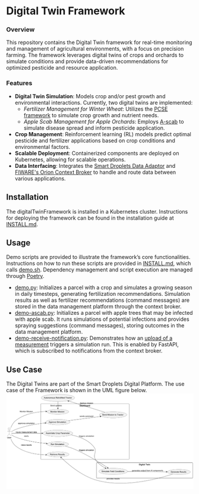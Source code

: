 # Digital Twin Framework

### Overview
This repository contains the Digital Twin framework for real-time monitoring and management of agricultural environments, with a focus on precision farming. The framework leverages digital twins of crops and orchards to simulate conditions and provide data-driven recommendations for optimized pesticide and resource application. 

### Features
- **Digital Twin Simulation**: Models crop and/or pest growth and environmental interactions. Currently, two digital twins are implemented:
  - *Fertilizer Management for Winter Wheat*: Utilizes the [PCSE framework](https://pcse.readthedocs.io/en/stable/) to simulate crop growth and nutrient needs.
  - *Apple Scab Management for Apple Orchards*: Employs [A-scab](https://github.com/BigDataWUR/A-scab) to simulate disease spread and inform pesticide application.
- **Crop Management**: Reinforcement learning (RL) models predict optimal pesticide and fertilizer applications based on crop conditions and environmental factors.
- **Scalable Deployment**: Containerized components are deployed on Kubernetes, allowing for scalable operations.
- **Data Interfacing**: Integrates the [Smart Droplets Data Adaptor](https://github.com/Smart-Droplets-Project/smartDropletsDataAdapters) and [FIWARE's Orion Context Broker](https://fiware-orion.readthedocs.io/en/master/) to handle and route data between various applications.

## Installation

The digitalTwinFramework is installed in a Kubernetes cluster. Instructions for deploying the framework can be found in the installation guide at [INSTALL.md](INSTALL.md).

## Usage

Demo scripts are provided to illustrate the framework’s core functionalities. Instructions on how to run these scripts are provided in [INSTALL.md](INSTALL.md), which calls [demo.sh](demo.sh). Dependency management and script execution are managed through [Poetry](https://python-poetry.org/).

* [demo.py](digitaltwin/demo.py): Initializes a parcel with a crop and simulates a growing season in daily timesteps, generating fertilization recommendations. Simulation results as well as fertilizer recommendations (command messages) are stored in the data management platform through the context broker.
* [demo-ascab.py](digitaltwin/demo-ascab.py): Initializes a parcel with apple trees that may be infected with apple scab. It runs simulations of potential infections and provides spraying suggestions (command messages), storing outcomes in the data management platform.
* [demo-receive-notification.py](digitaltwin/demo-receive-notification.py): Demonstrates how an [upload of a measurement](digitaltwin/demo-upload-measurement.py) triggers a simulation run. This is enabled by FastAPI, which is subscribed to notifications from the context broker.


## Use Case
The Digital Twins are part of the Smart Droplets Digital Platform. The use case of the Framework is shown in the UML figure below.
![Digital Twin UML](assets/DigitalTwinUseCase.png)


